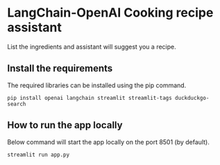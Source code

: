 # LangChain-OpenAI Cooking recipe assistant

List the ingredients and assistant will suggest you a recipe.

## Install the requirements

The required libraries can be installed using the pip command.

`pip install openai langchain streamlit streamlit-tags duckduckgo-search`

## How to run the app locally

Below command will start the app locally on the port 8501 (by default).

`streamlit run app.py`
